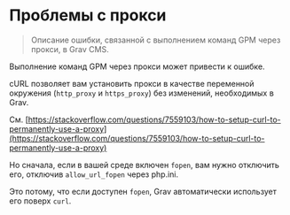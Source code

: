 # Проблемы с прокси

> Описание ошибки, связанной с выполнением команд GPM через прокси, в Grav CMS.

Выполнение команд GPM через прокси может привести к ошибке.

cURL позволяет вам установить прокси в качестве переменной окружения (`http_proxy` и `https_proxy`) без изменений, необходимых в Grav.

См. [https://stackoverflow.com/questions/7559103/how-to-setup-curl-to-permanently-use-a-proxy](https://stackoverflow.com/questions/7559103/how-to-setup-curl-to-permanently-use-a-proxy)

Но сначала, если в вашей среде включен `fopen`, вам нужно отключить его, отключив `allow_url_fopen` через php.ini.

Это потому, что если доступен `fopen`, Grav автоматически использует его поверх `curl`.
